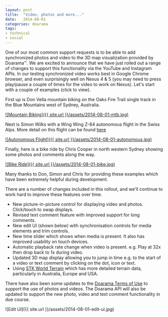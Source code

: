 ```yaml
---
layout: post
title:  "Video, photos and more..."
date:   2014-08-01
categories: doarama
tags:
- technical
- social
---
```



[]()One of our most common support requests is to be able to add synchronized photos and video to the 3D map visualization provided by Doarama&trade;.
We are excited to announce that we have just rolled out a range of changes to support this functionality via the YouTube and Instagram APIs.
In our testing synchronized video works best in Google Chrome browser, and even surprisingly well on Nexus 4 & 5 (you may need to press play/pause a couple of times for the video to work on Nexus).
Let's start with a couple of examples (click to view).

First up is Don Vella mountain biking on the Oaks Fire Trail single track in the Blue Mountains west of Sydney, Australia.

[![Mountain Biking]({{ site.url }}/assets/2014-08-01-mtb.jpg)](http://www.doarama.com/view/8135)

Next is Simon Wilks with a Wing Wing Z-84 autonomous flight in the Swiss Alps.  More detail on this flight can be found [here](https://www.youtube.com/watch?v=RK6j2pEe-xM)

[![Autonomous Flight]({{ site.url }}/assets/2014-08-01-autonomous.jpg)](http://www.doarama.com/view/8138)

Finally, here is a bike ride by Chris Cooper in north western Sydney showing some photos and comments along the way.

[![Bike Ride]({{ site.url }}/assets/2014-08-01-bike.jpg)](http://www.doarama.com/view/8140)

Many thanks to Don, Simon and Chris for providing these examples which have been extremely helpful during development.

There are a number of changes included in this rollout, and we'll continue to work hard to improve these features over time.

* New picture-in-picture control for displaying video and photos.  Click/touch to swap displays.
* Revised text comment feature with improved support for long comments.
* New edit UI (shown below) with synchronisation controls for media elements and trim controls.
* New time slider which shows when media is present.  It also has improved usability on touch devices.
* Automatic playback rate change when video is present.  e.g. Play at 32x then drop back to 1x during video.
* Updated 3D map display allowing you to jump in time e.g. to the start of a video or text comment by clicking on the dot, icon or text.
* Using [STK World Terrain](http://cesiumjs.org/data-and-assets/terrain/stk-world-terrain.html) which has more detailed terrain data, particularly in Australia, Europe and USA.

There have also been some updates to the [Doarama Terms of Use](http://www.doarama.com/terms) to support the use of photos and videos.
The Doarama API will also be updated to support the new photo, video and text comment functionality in due course.

![Edit UI]({{ site.url }}/assets/2014-08-01-edit-ui.jpg)
